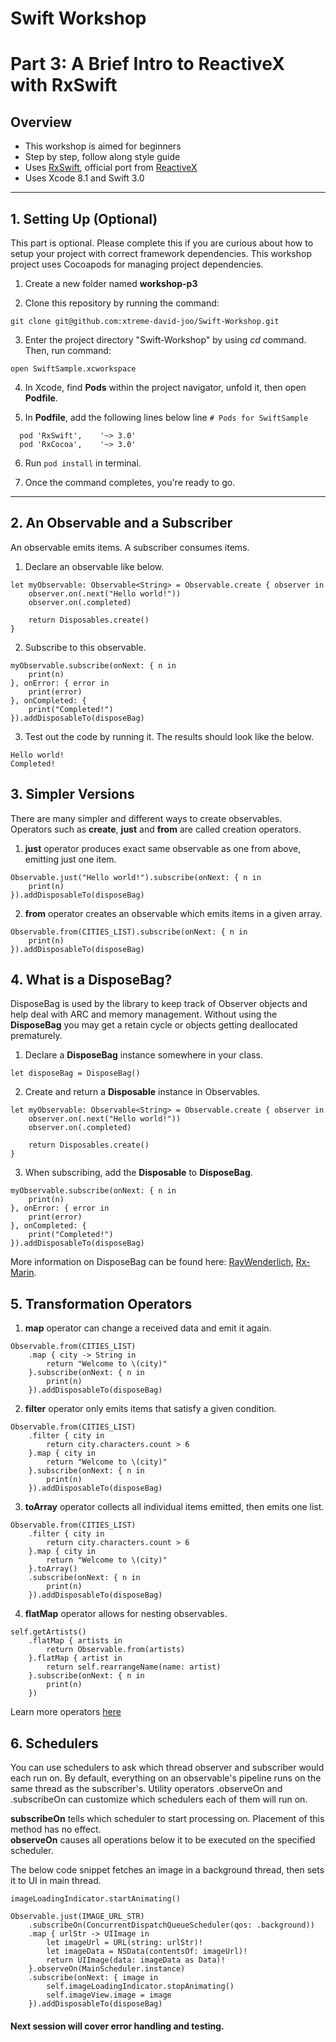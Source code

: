 # Swift Workshop
# Part 3: A Brief Intro to ReactiveX with RxSwift

## Overview
- This workshop is aimed for beginners
- Step by step, follow along style guide
- Uses [RxSwift](https://github.com/ReactiveX/RxSwift), official port from [ReactiveX](http://reactivex.io/)
- Uses Xcode 8.1 and Swift 3.0

---

## 1. Setting Up (Optional)  

This part is optional.  Please complete this if you are curious about how to setup your project with correct framework dependencies.  This workshop project uses Cocoapods for managing project dependencies.  

1) Create a new folder named **workshop-p3**  

2) Clone this repository by running the command:  

```
git clone git@github.com:xtreme-david-joo/Swift-Workshop.git
```

3) Enter the project directory "Swift-Workshop" by using *cd* command.  Then, run command:  

```
open SwiftSample.xcworkspace
```

4) In Xcode, find **Pods** within the project navigator, unfold it, then open **Podfile**.

5) In **Podfile**, add the following lines below line `# Pods for SwiftSample`  

```
  pod 'RxSwift',    '~> 3.0'
  pod 'RxCocoa',    '~> 3.0'
```

6) Run `pod install` in terminal.  

7) Once the command completes, you're ready to go.  

---

## 2. An Observable and a Subscriber  

An observable emits items.  A subscriber consumes items.

1) Declare an observable like below.  

```
let myObservable: Observable<String> = Observable.create { observer in
    observer.on(.next("Hello world!"))
    observer.on(.completed)
    
    return Disposables.create()
}
```

2) Subscribe to this observable.  

```
myObservable.subscribe(onNext: { n in
    print(n)
}, onError: { error in
    print(error)
}, onCompleted: {
    print("Completed!")
}).addDisposableTo(disposeBag)
```

3) Test out the code by running it.  The results should look like the below.  

```
Hello world!
Completed!
```

## 3. Simpler Versions

There are many simpler and different ways to create observables.  Operators such as **create**, **just** and **from** are called creation operators.

1) **just** operator produces exact same observable as one from above, emitting just one item.  

```
Observable.just("Hello world!").subscribe(onNext: { n in
    print(n)
}).addDisposableTo(disposeBag)
```

2) **from** operator creates an observable which emits items in a given array.  

```
Observable.from(CITIES_LIST).subscribe(onNext: { n in
    print(n)
}).addDisposableTo(disposeBag)
```

## 4. What is a DisposeBag?

DisposeBag is used by the library to keep track of Observer objects and help deal with ARC and memory management.  Without using the **DisposeBag** you may get a retain cycle or objects getting deallocated prematurely.  

1) Declare a **DisposeBag** instance somewhere in your class.  

```
let disposeBag = DisposeBag()
```

2) Create and return a **Disposable** instance in Observables.  

```
let myObservable: Observable<String> = Observable.create { observer in
    observer.on(.next("Hello world!"))
    observer.on(.completed)
    
    return Disposables.create()
}

```

3) When subscribing, add the **Disposable** to **DisposeBag**.  

```
myObservable.subscribe(onNext: { n in
    print(n)
}, onError: { error in
    print(error)
}, onCompleted: {
    print("Completed!")
}).addDisposableTo(disposeBag)
```

More information on DisposeBag can be found here: [RayWenderlich](https://www.raywenderlich.com/138547/getting-started-with-rxswift-and-rxcocoa), [Rx-Marin](http://rx-marin.com/post/rxswift-timer-sequence-manual-dispose-bag/).

## 5. Transformation Operators

1) **map** operator can change a received data and emit it again.  

```
Observable.from(CITIES_LIST)
    .map { city -> String in
        return "Welcome to \(city)"
    }.subscribe(onNext: { n in
        print(n)
    }).addDisposableTo(disposeBag)
```



2) **filter** operator only emits items that satisfy a given condition.  

```
Observable.from(CITIES_LIST)
    .filter { city in
        return city.characters.count > 6
    }.map { city in
        return "Welcome to \(city)"
    }.subscribe(onNext: { n in
        print(n)
    }).addDisposableTo(disposeBag)
```

3) **toArray** operator collects all individual items emitted, then emits one list.  

```
Observable.from(CITIES_LIST)
    .filter { city in
        return city.characters.count > 6
    }.map { city in
        return "Welcome to \(city)"
    }.toArray()
    .subscribe(onNext: { n in
        print(n)
    }).addDisposableTo(disposeBag)
```

4) **flatMap** operator allows for nesting observables.  

```
self.getArtists()
    .flatMap { artists in
        return Observable.from(artists)
    }.flatMap { artist in
        return self.rearrangeName(name: artist)
    }.subscribe(onNext: { n in
        print(n)
    })
```

Learn more operators [here](http://reactivex.io/documentation/operators.html)  


## 6. Schedulers

You can use schedulers to ask which thread observer and subscriber would each run on.  By default, everything on an observable's pipeline runs on the same thread as the subscriber's.  Utility operators .observeOn and .subscribeOn can customize which schedulers each of them will run on.
 
**subscribeOn** tells which scheduler to start processing on.  Placement of this method has no effect.  
**observeOn** causes all operations below it to be executed on the specified scheduler.  
 
The below code snippet fetches an image in a background thread, then sets it to UI in main thread.  
 
```
imageLoadingIndicator.startAnimating()

Observable.just(IMAGE_URL_STR)
    .subscribeOn(ConcurrentDispatchQueueScheduler(qos: .background))
    .map { urlStr -> UIImage in
        let imageUrl = URL(string: urlStr)!
        let imageData = NSData(contentsOf: imageUrl)!
        return UIImage(data: imageData as Data)!
    }.observeOn(MainScheduler.instance)
    .subscribe(onNext: { image in
        self.imageLoadingIndicator.stopAnimating()
        self.imageView.image = image
    }).addDisposableTo(disposeBag)
```


#### Next session will cover error handling and testing.






